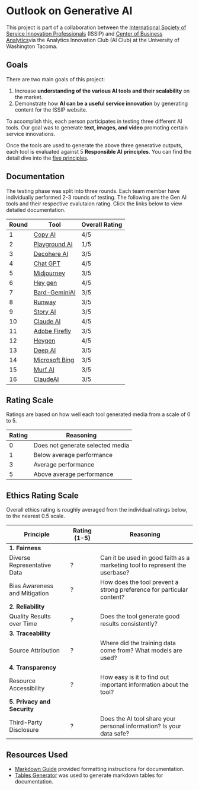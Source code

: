 # Outlook on Generative AI

This project is part of a collaboration between the [International Society of Service Innovation Professionals](https://www.issip.org) (ISSIP) and [Center of Business Analytics](https://www.tacoma.uw.edu/business/cba)via the Analytics Innovation Club (AI Club) at the University of Washington Tacoma.

## Goals
There are two main goals of this project:
1. Increase **understanding of the various AI tools and their scalability** on the market.
2. Demonstrate how **AI can be a useful service innovation** by generating content for the ISSIP website.

To accomplish this, each person participates in testing three different AI tools. Our goal was to generate **text, images, and video** promoting certain service innovations. 

Once the tools are used to generate the above three generative outputs, each tool is evaluated against 5 **Responsible AI principles**. You can find the detail dive into the [five principles](https://github.com/MSBA-AICLUB/ISSIP/blob/main/EVALUATION_PRINCIPLES.md).

## Documentation
The testing phase was split into three rounds. Each team member have individually performed 2-3 rounds of testing. The following are the Gen AI tools and their respective evalutaion rating. Click the links below to view detailed documentation. 

| Round | Tool                                                                             | Overall Rating |
|-------|----------------------------------------------------------------------------------|----------------|
| 1     |  [Copy AI](https://github.com/Aaron-Thai/GenAI/blob/main/CopyAI.md)              | 4/5            |
| 2     |  [Playground AI](https://github.com/Aaron-Thai/GenAI/blob/main/PlaygroundAI.md)  | 1/5            |
| 3     |  [Decohere AI](https://github.com/Aaron-Thai/GenAI/blob/main/DecohereAI.md)      | 3/5            |
| 4     |  [Chat GPT](https://github.com/MSBA-AICLUB/ISSIP/blob/main/Revathi%20Chintapalli.md)      | 4/5            |
| 5     |  [Midjourney](https://github.com/MSBA-AICLUB/ISSIP/blob/main/Revathi%20Chintapalli.md)      | 3/5            |
| 6     |  [Hey gen](https://github.com/MSBA-AICLUB/ISSIP/blob/main/Revathi%20Chintapalli.md)      | 4/5            |
| 7     |  [Bard-GeminiAI](https://github.com/Aaron-Thai/GenAI/blob/main/DecohereAI.md)      | 3/5            |
| 8     |  [Runway](https://github.com/Aaron-Thai/GenAI/blob/main/DecohereAI.md)      | 3/5            |
| 9     |  [Story AI](https://github.com/Aaron-Thai/GenAI/blob/main/DecohereAI.md)      | 3/5            |
| 10     |  [Claude AI](https://github.com/MSBA-AICLUB/ISSIP/blob/main/KunsulyuJayabave.md)      | 4/5            |
| 11     |  [Adobe Firefly](https://github.com/MSBA-AICLUB/ISSIP/blob/main/KunsulyuJayabave.md)      | 3/5            |
| 12    |  [Heygen](https://github.com/MSBA-AICLUB/ISSIP/blob/main/KunsulyuJayabave.md)      | 4/5            |
| 13     |  [Deep AI](https://github.com/Aaron-Thai/GenAI/blob/main/DecohereAI.md)      | 3/5            |
| 14    |  [Microsoft Bing](https://github.com/Aaron-Thai/GenAI/blob/main/DecohereAI.md)      | 3/5            |
| 15     |  [Murf AI](https://github.com/MSBA-AICLUB/ISSIP/blob/main/Murf.AI.pdf)      | 3/5            |
| 16     |  [ClaudeAI](https://github.com/Aaron-Thai/GenAI/blob/main/DecohereAI.md)      | 3/5            |



## Rating Scale
Ratings are based on how well each tool generated media from a scale of 0 to 5. 

| Rating | Reasoning                        |
|--------|----------------------------------|
| 0      | Does not generate selected media |
| 1      | Below average performance        |
| 3      | Average performance              |
| 5      | Above average performance        |

## Ethics Rating Scale
Overall ethics rating is roughly averaged from the individual ratings below, to the nearest 0.5 scale.

| Principle                     | Rating (1-5) | Reasoning                                                                   |
|-------------------------------|--------------|-----------------------------------------------------------------------------|
| **1. Fairness**               |              |                                                                             |
| Diverse Representative Data   | ?            | Can it be used in good faith as a marketing tool to represent the userbase? |
| Bias Awareness and Mitigation | ?            | How does the tool prevent a strong preference for particular content?       |
| **2. Reliability**            |              |                                                                             |
| Quality Results over Time     | ?            | Does the tool generate good results consistently?                           |
| **3. Traceability**           |              |                                                                             |
| Source Attribution            | ?            | Where did the training data come from? What models are used?                |
| **4. Transparency**           |              |                                                                             |
| Resource Accessibility        | ?            | How easy is it to find out important information about the tool?            |
| **5. Privacy and Security**   |              |                                                                             |
| Third-Party Disclosure        | ?            | Does the AI tool share your personal information? Is your data safe?        |

## Resources Used
* [Markdown Guide](https://www.markdownguide.org/basic-syntax/) provided formatting instructions for documentation.
* [Tables Generator](https://www.tablesgenerator.com/markdown_tables) was used to generate markdown tables for documentation.
